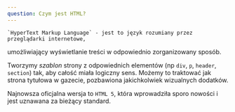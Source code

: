 ```yaml
---
question: Czym jest HTML?
---
```


    `HyperText Markup Language` - jest to język rozumiany przez przeglądarki internetowe,
umożliwiający wyświetlanie treści w odpowiednio zorganizowany sposób.

Tworzymy *szablon* strony z odpowiednich elementów (np `div`, `p`, `header`, `section`) tak, aby całość miała 
logiczny sens. Możemy to traktować jak strona tytułowa w gazecie, pozbawiona jakichkolwiek wizualnych dodatków.

Najnowsza oficjalna wersja to `HTML 5`, która wprowadziła sporo nowości i jest uznawana za bieżący standard.